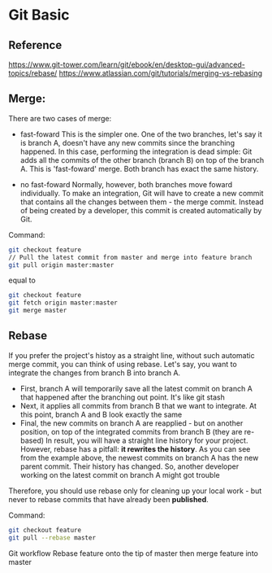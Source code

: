 # Git Basic

## Reference

<https://www.git-tower.com/learn/git/ebook/en/desktop-gui/advanced-topics/rebase/>
<https://www.atlassian.com/git/tutorials/merging-vs-rebasing>

## Merge:

There are two cases of merge:
- fast-foward
This is the simpler one. One of the two branches, let's say it is branch A, doesn't have any new commits since the branching happened.
In this case, performing the integration is dead simple: Git adds all the commits of the other branch (branch B) on top of the branch A. This is 'fast-foward' merge. Both branch has exact the same history.

- no fast-foward
Normally, however, both branches move foward individually.
To make an integration, Git will have to create a new commit that contains all the changes between them - the merge commit. Instead of being created by a developer, this commit is created automatically by Git.

Command:
```bash
git checkout feature
// Pull the latest commit from master and merge into feature branch
git pull origin master:master
```
equal to
```bash
git checkout feature
git fetch origin master:master
git merge master
```

## Rebase

If you prefer the project's histoy as a straight line, without such automatic merge commit, you can think of using rebase.
Let's say, you want to integrate the changes from branch B into branch A.
- First, branch A will temporarily save all the latest commit on branch A that happened after the branching out point. It's like git stash
- Next, it applies all commits from branch B that we want to integrate. At this point, branch A and B look exactly the same
- Final, the new commits on branch A are reapplied - but on another position, on top of the integrated commits from branch B (they are re-based)
In result, you will have a straight line history for your project. However, rebase has a pitfall: **it rewrites the history**.
As you can see from the example above, the newest commits on branch A has the new parent commit. Their history has changed. So, another developer working on the latest commit on branch A might got trouble

Therefore, you should use rebase only for cleaning up your local work - but never to rebase commits that have already been **published**.

Command:
```bash
git checkout feature
git pull --rebase master
```

Git workflow
Rebase feature onto the tip of master then merge feature into master
